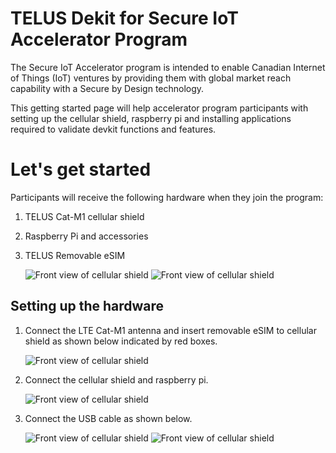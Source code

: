 # TELUS Dekit for Secure IoT Accelerator Program

The Secure IoT Accelerator program is intended to enable Canadian Internet of Things (IoT) ventures by providing them with global market reach capability with a Secure by Design technology.

This getting started page will help accelerator program participants with setting up the cellular shield, raspberry pi and installing applications required to validate devkit functions and features.

# Let's get started

Participants will receive the following hardware when they join the program:

1. TELUS Cat-M1 cellular shield
2. Raspberry Pi and accessories
3. TELUS Removable eSIM

      ![Front view of cellular shield](images/cellular_shield_front.jpg)
      ![Front view of cellular shield](images/rasp_pi.jpg)

## Setting up the hardware

1. Connect the LTE Cat-M1 antenna and insert removable eSIM to cellular shield as shown below indicated by red boxes.

      ![Front view of cellular shield](images/insert_esim_and_connect_antenna.jpg)

2. Connect the cellular shield and raspberry pi.

      ![Front view of cellular shield](images/shield_and_pi_stacked_1.jpg)

3. Connect the USB cable as shown below.

      ![Front view of cellular shield](images/usb_cable_connected_2.jpg)
      ![Front view of cellular shield](images/usb_cable_connected_1.jpg)      
